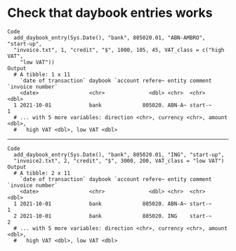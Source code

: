 # Check that daybook entries works

    Code
      add_daybook_entry(Sys.Date(), "bank", 805020.01, "ABN-AMBRO", "start-up",
      "invoice.txt", 1, "credit", "$", 1000, 105, 45, VAT_class = c("high VAT",
        "low VAT"))
    Output
      # A tibble: 1 x 11
        `date of transaction` daybook `account refere~ entity comment `invoice number`
        <date>                <chr>              <dbl> <chr>  <chr>              <dbl>
      1 2021-10-01            bank             805020. ABN-A~ start-~                1
      # ... with 5 more variables: direction <chr>, currency <chr>, amount <dbl>,
      #   high VAT <dbl>, low VAT <dbl>

---

    Code
      add_daybook_entry(Sys.Date(), "bank", 805020.01, "ING", "start-up",
      "invoice2.txt", 2, "credit", "$", 3000, 200, VAT_class = "low VAT")
    Output
      # A tibble: 2 x 11
        `date of transaction` daybook `account refere~ entity comment `invoice number`
        <date>                <chr>              <dbl> <chr>  <chr>              <dbl>
      1 2021-10-01            bank             805020. ABN-A~ start-~                1
      2 2021-10-01            bank             805020. ING    start-~                2
      # ... with 5 more variables: direction <chr>, currency <chr>, amount <dbl>,
      #   high VAT <dbl>, low VAT <dbl>


